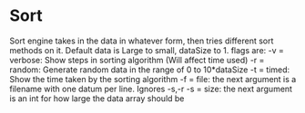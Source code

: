# Sort
Sort engine takes in the data in whatever form, then tries different sort methods on it.
Default data is Large to small, dataSize to 1.
flags are:
-v = verbose: Show steps in sorting algorithm (Will affect time used)
-r = random: Generate random data in the range of 0 to 10*dataSize
-t = timed: Show the time taken by the sorting algorithm
-f = file: the next argument is a filename with one datum per line. Ignores -s,-r
-s = size: the next argument is an int for how large the data array should be